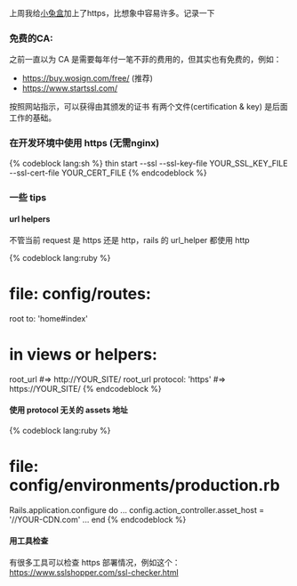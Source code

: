上周我给[小兔盒](https://xiaotuhe.com)加上了https，比想象中容易许多。记录一下

### 免费的CA: 
之前一直以为 CA 是需要每年付一笔不菲的费用的，但其实也有免费的，例如：
* https://buy.wosign.com/free/ (推荐)
* https://www.startssl.com/

按照网站指示，可以获得由其颁发的证书 有两个文件(certification & key) 是后面工作的基础。

### 在开发环境中使用 https (无需nginx)

{% codeblock lang:sh %}
thin start --ssl --ssl-key-file YOUR_SSL_KEY_FILE --ssl-cert-file YOUR_CERT_FILE
{% endcodeblock %}

### 一些 tips

#### url helpers

不管当前 request 是 https 还是 http，rails 的 url_helper 都使用 http

{% codeblock lang:ruby %}
# file: config/routes:
root to: 'home#index'

# in views or helpers:
root_url                    #=> http://YOUR_SITE/
root_url protocol: 'https'  #=> https://YOUR_SITE/
{% endcodeblock %}

#### 使用 protocol 无关的 assets 地址

{% codeblock lang:ruby %}
# file: config/environments/production.rb
Rails.application.configure do
  ...
  config.action_controller.asset_host = '//YOUR-CDN.com'
  ...
end
{% endcodeblock %}


#### 用工具检查
有很多工具可以检查 https 部署情况，例如这个：
https://www.sslshopper.com/ssl-checker.html

